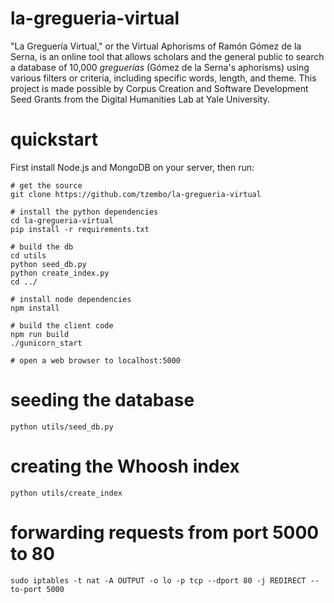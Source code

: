 # la-gregueria-virtual

"La Greguería Virtual," or the Virtual Aphorisms of Ramón Gómez de la Serna, is an online tool that allows scholars and the general public to search a database of 10,000 *greguerías* (Gómez de la Serna's aphorisms) using various filters or criteria, including specific words, length, and theme. This project is made possible by Corpus Creation and Software Development Seed Grants from the Digital Humanities Lab at Yale University.

# quickstart

First install Node.js and MongoDB on your server, then run:

```
# get the source
git clone https://github.com/tzembo/la-gregueria-virtual

# install the python dependencies
cd la-gregueria-virtual
pip install -r requirements.txt

# build the db
cd utils
python seed_db.py
python create_index.py
cd ../

# install node dependencies
npm install

# build the client code
npm run build
./gunicorn_start

# open a web browser to localhost:5000
```

# seeding the database
`python utils/seed_db.py`

# creating the Whoosh index
`python utils/create_index`

# forwarding requests from port 5000 to 80
`sudo iptables -t nat -A OUTPUT -o lo -p tcp --dport 80 -j REDIRECT --to-port 5000`